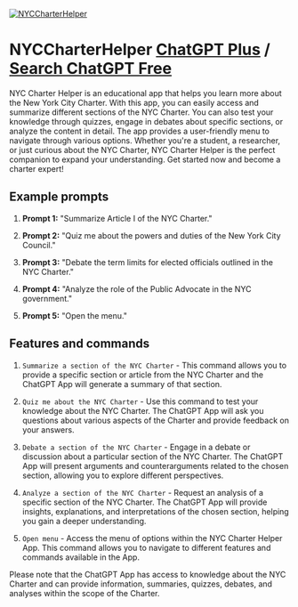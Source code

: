 
[![NYCCharterHelper](https://files.oaiusercontent.com/file-XtFpFoDKYvWzxnhboKKklVLO?se=2123-10-17T21%3A55%3A49Z&sp=r&sv=2021-08-06&sr=b&rscc=max-age%3D31536000%2C%20immutable&rscd=attachment%3B%20filename%3D8e733ec6-786f-4e7a-b631-e5f7c71cdecc.png&sig=fXh9Mc8Dif4JpalSobUQ7e3ZQO1mKatBEKer1u7pgtY%3D)](https://chat.openai.com/g/g-IzuVZYlVZ-nyccharterhelper)

# NYCCharterHelper [ChatGPT Plus](https://chat.openai.com/g/g-IzuVZYlVZ-nyccharterhelper) / [Search ChatGPT Free](https://gptcall.net/index.html#/?search=NYCCharterHelper)

NYC Charter Helper is an educational app that helps you learn more about the New York City Charter. With this app, you can easily access and summarize different sections of the NYC Charter. You can also test your knowledge through quizzes, engage in debates about specific sections, or analyze the content in detail. The app provides a user-friendly menu to navigate through various options. Whether you're a student, a researcher, or just curious about the NYC Charter, NYC Charter Helper is the perfect companion to expand your understanding. Get started now and become a charter expert!

## Example prompts

1. **Prompt 1:** "Summarize Article I of the NYC Charter."

2. **Prompt 2:** "Quiz me about the powers and duties of the New York City Council."

3. **Prompt 3:** "Debate the term limits for elected officials outlined in the NYC Charter."

4. **Prompt 4:** "Analyze the role of the Public Advocate in the NYC government."

5. **Prompt 5:** "Open the menu."

## Features and commands

1. `Summarize a section of the NYC Charter` - This command allows you to provide a specific section or article from the NYC Charter and the ChatGPT App will generate a summary of that section.

2. `Quiz me about the NYC Charter` - Use this command to test your knowledge about the NYC Charter. The ChatGPT App will ask you questions about various aspects of the Charter and provide feedback on your answers.

3. `Debate a section of the NYC Charter` - Engage in a debate or discussion about a particular section of the NYC Charter. The ChatGPT App will present arguments and counterarguments related to the chosen section, allowing you to explore different perspectives.

4. `Analyze a section of the NYC Charter` - Request an analysis of a specific section of the NYC Charter. The ChatGPT App will provide insights, explanations, and interpretations of the chosen section, helping you gain a deeper understanding.

5. `Open menu` - Access the menu of options within the NYC Charter Helper App. This command allows you to navigate to different features and commands available in the App.

Please note that the ChatGPT App has access to knowledge about the NYC Charter and can provide information, summaries, quizzes, debates, and analyses within the scope of the Charter.


